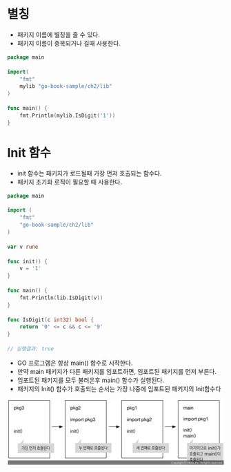 # 별칭
- 패키지 이름에 별칭을 줄 수 있다.
- 패키지 이름이 중복되거나 길때 사용한다.

```go
package main

import(
	"fmt"
	mylib "go-book-sample/ch2/lib"
)

func main() {
	fmt.Println(mylib.IsDigit('1'))
}
```

# Init 함수
- init 함수는 패키지가 로드될때 가장 먼저 호출되는 함수다.
- 패키지 초기화 로직이 필요할 때 사용한다.
```go
package main

import (
	"fmt"
	"go-book-sample/ch2/lib"
)

var v rune

func init() {
	v = '1'
}

func main() {
	fmt.Println(lib.IsDigit(v))
}

func IsDigit(c int32) bool {
	return '0' <= c && c <= '9'
}

// 실행결과: true
```

- GO 프로그램은 항상 main() 함수로 시작한다.
- 만약 main 패키지가 다른 패키지를 임포트하면, 임포트된 패키지를 먼저 부른다.
- 임포트된 패키지를 모두 불러온후 main() 함수가 실행된다.
- 패키지의 Init() 함수가 호출되는 순서는 가장 나중에 임포트된 패키지의 Init함수다

<img src="go/image/init_process.png">